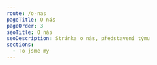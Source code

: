 ```yaml
---
route: /o-nas
pageTitle: O nás
pageOrder: 3
seoTitle: O nás
seoDescription: Stránka o nás, představení týmu
sections:
  - To jsme my
---
```

